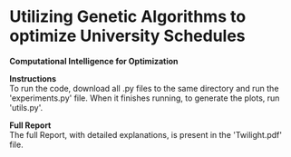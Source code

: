 # Utilizing Genetic Algorithms to optimize University Schedules
**Computational Intelligence for Optimization** 
<br>

**Instructions**
<br>
To run the code, download all .py files to the same directory and run the 'experiments.py' file. When it finishes running, to generate the plots, run 'utils.py'.
<br>

**Full Report**
<br>
The full Report, with detailed explanations, is present in the 'Twilight.pdf' file.
<br>
